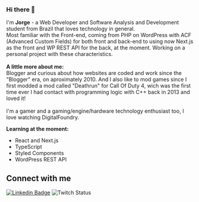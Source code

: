 ### Hi there 👋
<!--
<img align="right" width="400" height="400" src="url">
-->


I'm <b>Jorge</b> - a Web Developer and Software Analysis and Development student from Brazil that loves technology in general.
\
Most familiar with the Front-end, coming from PHP on WordPress with ACF (Advanced Custom Fields) for both front and back-end to using now Next.js as the front and WP REST API for the back, at the moment. Working on a personal project with these characteristics.
\
\
<b>A little more about me:</b>
\
Blogger and curious about how websites are coded and work since the "Blogger" era, on aproximately 2010. And I also like to mod games since I first modded a mod called "Deathrun" for Call Of Duty 4, wich was the first time ever I had contact with programming logic with C++ back in 2013 and loved it!
\
\
I'm a gamer and a gaming/engine/hardware technology enthusiast too, I love watching DigitalFoundry.

<b>Learning at the moment:</b>
- React and Next.js
- TypeScript
- Styled Components
- WordPress REST API


## Connect with me
[![Linkedin Badge](https://img.shields.io/badge/-LinkedIn-blue?style=flat-square&logo=Linkedin&logoColor=white&link=https://www.linkedin.com/in/jorge-luiz-5a7501206/)](https://www.linkedin.com/in/jorge-luiz-5a7501206/)
![Twitch Status](https://img.shields.io/twitch/status/jrgg1?label=Twitch&style=social)



<!--
**dotjorge/dotjorge** is a ✨ _special_ ✨ repository because its `README.md` (this file) appears on your GitHub profile.

Here are some ideas to get you started:

- 🔭 I’m currently working on ...
- 🌱 I’m currently learning ...
- 👯 I’m looking to collaborate on ...
- 🤔 I’m looking for help with ...
- 💬 Ask me about ...
- 📫 How to reach me: ...
- 😄 Pronouns: ...
- ⚡ Fun fact: ...
-->
